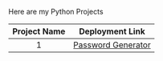 Here are my Python Projects

| Project Name | Deployment Link |
|:-:|-|
| 1 | [Password Generator]([https://nsk-2001.github.io/MuLearn-WebBootcamp/First_Web/](https://nsk-2001.github.io/Python_projects/PasswordGenerator/)) |
